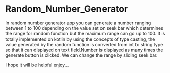 # Random_Number_Generator

In random number generator app you can generate a number ranging between 1 to 100 depending on the value set on seek bar which determines the range for random function but the maximum range can go up to 100. It is totally implemented on kotlin by using the concepts of type casting, the value generated by the random function is converted from int to string type so that it can displayed on text field.Number is displayed as many times the generate button is clicked.
We can change the range by sliding seek bar.

I hope it will be helpful enjoy...
